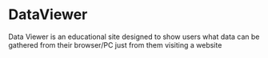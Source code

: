 # DataViewer
Data Viewer is an educational site designed to show users what data can be gathered from their browser/PC just from them visiting a website
